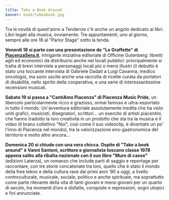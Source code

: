```yaml
---
title: Take a Book Around
banner: book/takeabook.jpg
---
```


Tra le novità di quest'anno a Tendenze c'è anche un angolo dedicato ai libri. Libri legati alla musica, ovviamente. Tre appuntamenti, uno al giorno, sempre alle ore 18 al "Parlor Stage" sotto la tenda.

**Venerdì 18 si parte con una presentazione de "Le Graffette" di <a href="http://www.piacenzasera.it" target="_blank">PiacenzaSera.it</a>**, intrigante iniziativa editoriale di Officine Gutenberg: libretti agili ed economici da distribuirsi anche nei locali pubblici: principalmente si tratta di brevi interviste a personaggi locali più o meno illustri (il debutto è stato una toccante intervista di Gabriele Dadati a Luigi Cavanna, medico oncologo), ma sono uscite anche una raccolta di ricette curata da portatori di disabilità, nello spirito della cooperativa, e una serie di interessantissime recensioni musicali.

**Sabato 19 si passa a "CantiAmo Piacenza" di Piacenza Music Pride**, un libercolo particolarmente ricco e grazioso, ormai famoso e ultra-esportato in tutto il mondo. Un'avventura editoriale assolutamente inedita che ha visto uniti grafici, musicisti, disegnatori, scrittori... un esercito di artisti piacentini, che hanno tradotto la loro creatività in un prodotto che sta tra la musica e il video (il brano collettivo "Noi", così come il suo videoclip, è diventato un po' l'inno di Piacenza nel mondo), tra la valorizzazione eno-gastronomica del territorio e molto altro ancora...

**Domenica 20 si chiude con una vera chicca. Ospite di "Take a book around" è Vanni Santoni, scrittore e giornalista toscano classe 1978 appena salito alla ribalta nazionale con il suo libro "Muro di casse"** (edizioni Laterza), un romanzo che include parti di saggio e reportage per raccontare, con tre storie concatenate tra loro, quello che è stato il mondo della free tekno e della cultura rave dai primi anni ’90 a oggi, a livello controculturale, musicale, sociale, politico e anche spirituale, ma soprattutto come parte rilevante della vita di tanti giovani e meno giovani per un quarto di secolo, tra momenti d’oro e disfatte, conquiste e repressioni, sogni utopici e fini annunciate.
